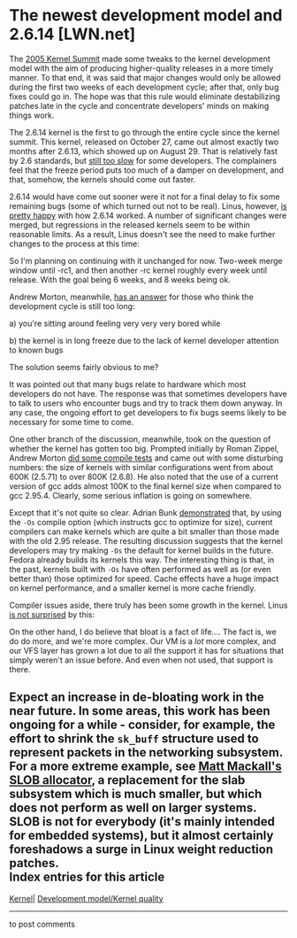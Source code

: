 # The newest development model and 2.6.14 [LWN.net]

The [2005 Kernel Summit](/Articles/KernelSummit2005/) made some tweaks to the kernel development model with the aim of producing higher-quality releases in a more timely manner. To that end, it was said that major changes would only be allowed during the first two weeks of each development cycle; after that, only bug fixes could go in. The hope was that this rule would eliminate destabilizing patches late in the cycle and concentrate developers' minds on making things work. 

The 2.6.14 kernel is the first to go through the entire cycle since the kernel summit. This kernel, released on October 27, came out almost exactly two months after 2.6.13, which showed up on August 29. That is relatively fast by 2.6 standards, but [still too slow](/Articles/157957/) for some developers. The complainers feel that the freeze period puts too much of a damper on development, and that, somehow, the kernels should come out faster. 

2.6.14 would have come out sooner were it not for a final delay to fix some remaining bugs (some of which turned out not to be real). Linus, however, [is pretty happy](/Articles/157958/) with how 2.6.14 worked. A number of significant changes were merged, but regressions in the released kernels seem to be within reasonable limits. As a result, Linus doesn't see the need to make further changes to the process at this time: 

So I'm planning on continuing with it unchanged for now. Two-week merge window until -rc1, and then another -rc kernel roughly every week until release. With the goal being 6 weeks, and 8 weeks being ok. 

Andrew Morton, meanwhile, [has an answer](/Articles/157960/) for those who think the development cycle is still too long: 

a) you're sitting around feeling very very very bored while 

b) the kernel is in long freeze due to the lack of kernel developer attention to known bugs 

The solution seems fairly obvious to me? 

It was pointed out that many bugs relate to hardware which most developers do not have. The response was that sometimes developers have to talk to users who encounter bugs and try to track them down anyway. In any case, the ongoing effort to get developers to fix bugs seems likely to be necessary for some time to come. 

One other branch of the discussion, meanwhile, took on the question of whether the kernel has gotten too big. Prompted initially by Roman Zippel, Andrew Morton [did some compile tests](/Articles/158174/) and came out with some disturbing numbers: the size of kernels with similar configurations went from about 600K (2.5.71) to over 800K (2.6.8). He also noted that the use of a current version of gcc adds almost 100K to the final kernel size when compared to gcc 2.95.4. Clearly, some serious inflation is going on somewhere. 

Except that it's not quite so clear. Adrian Bunk [demonstrated](/Articles/158175/) that, by using the `-Os` compile option (which instructs gcc to optimize for size), current compilers can make kernels which are quite a bit smaller than those made with the old 2.95 release. The resulting discussion suggests that the kernel developers may try making `-Os` the default for kernel builds in the future. Fedora already builds its kernels this way. The interesting thing is that, in the past, kernels built with `-Os` have often performed as well as (or even better than) those optimized for speed. Cache effects have a huge impact on kernel performance, and a smaller kernel is more cache friendly. 

Compiler issues aside, there truly has been some growth in the kernel. Linus [is not surprised](/Articles/158177/) by this: 

On the other hand, I do believe that bloat is a fact of life.... The fact is, we do do more, and we're more complex. Our VM is a _lot_ more complex, and our VFS layer has grown a lot due to all the support it has for situations that simply weren't an issue before. And even when not used, that support is there. 

Expect an increase in de-bloating work in the near future. In some areas, this work has been ongoing for a while - consider, for example, the effort to shrink the `sk_buff` structure used to represent packets in the networking subsystem. For a more extreme example, see [Matt Mackall's SLOB allocator](http://lwn.net/Articles/157944/), a replacement for the slab subsystem which is much smaller, but which does not perform as well on larger systems. SLOB is not for everybody (it's mainly intended for embedded systems), but it almost certainly foreshadows a surge in Linux weight reduction patches.  
Index entries for this article  
---  
[Kernel](/Kernel/Index)| [Development model/Kernel quality](/Kernel/Index#Development_model-Kernel_quality)  
  


* * *

to post comments 
